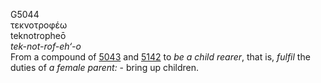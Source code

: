 G5044  
τεκνοτροφέω  
teknotropheō  
*tek-not-rof-eh‘-o*  
From a compound of [5043](g5043) and [5142](g5142) to *be* *a* *child*
*rearer*, that is, *fulfil* the duties of *a* *female* *parent:* - bring
up children.  
